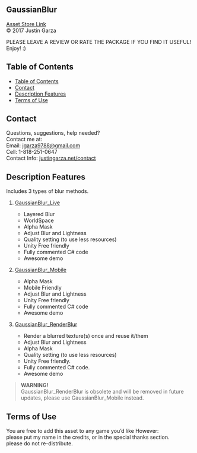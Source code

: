  GaussianBlur
-------------------------------------
[Asset Store Link](http://u3d.as/yJk)  
© 2017 Justin Garza

PLEASE LEAVE A REVIEW OR RATE THE PACKAGE IF YOU FIND IT USEFUL!
Enjoy! :)

## Table of Contents

<!-- TOC -->

- [Table of Contents](#table-of-contents)
- [Contact](#contact)
- [Description Features](#description-features)
- [Terms of Use](#terms-of-use)

<!-- /TOC -->

## Contact

Questions, suggestions, help needed?  
Contact me at:  
Email: jgarza9788@gmail.com  
Cell: 1-818-251-0647  
Contact Info: [justingarza.net/contact](http://justingarza.net/contact/)

## Description Features

Includes 3 types of blur methods.  

1. [GaussianBlur_Live](https://github.com/jgarza9788/GaussianBlur_Demo/blob/master/GaussianBlur_Live.md)
	* Layered Blur
	* WorldSpace
	* Alpha Mask
	* Adjust Blur and Lightness
	* Quality setting (to use less resources)
	* Unity Free friendly
	* Fully commented C# code
	* Awesome demo
	
2. [GaussianBlur_Mobile](https://github.com/jgarza9788/GaussianBlur_Demo/blob/master/GaussianBlur_Mobile.md)
	* Alpha Mask
	* Mobile Friendly 
	* Adjust Blur and Lightness 
	* Unity Free friendly
	* Fully commented C# code
	* Awesome demo  
	
3. [GaussianBlur_RenderBlur](https://github.com/jgarza9788/GaussianBlur_Demo/blob/master/GaussianBlur_RenderBlur.md)
	* Render a blurred texture(s) once and reuse it/them
	* Adjust Blur and Lightness 
	* Alpha Mask
	* Quality setting (to use less resources)
	* Unity Free friendly.
	* Fully commented C# code.
	* Awesome demo
  
  
>**WARNING!**  
GaussianBlur\_RenderBlur is obsolete and will be removed in future updates, please use GaussianBlur\_Mobile instead.

## Terms of Use

You are free to add this asset to any game you’d like
However:  
please put my name in the credits, or in the special thanks section.  
please do not re-distribute.  



